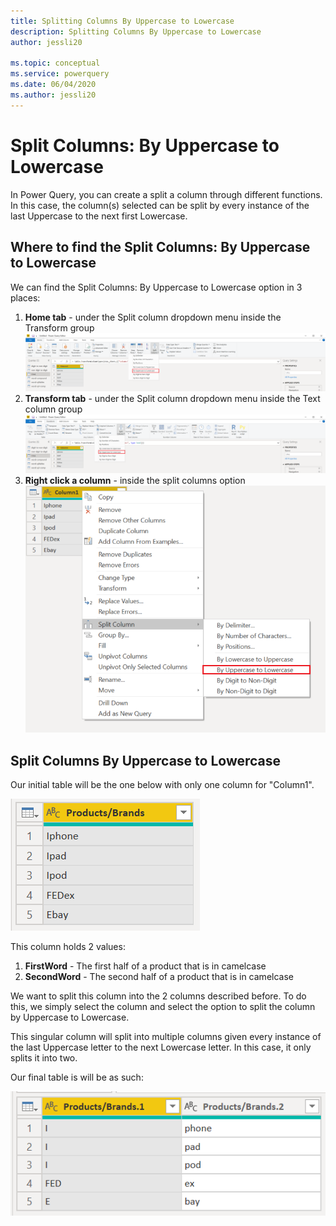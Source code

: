 ```yaml
---
title: Splitting Columns By Uppercase to Lowercase
description: Splitting Columns By Uppercase to Lowercase
author: jessli20

ms.topic: conceptual
ms.service: powerquery
ms.date: 06/04/2020
ms.author: jessli20
---
```


# Split Columns: By Uppercase to Lowercase

In Power Query, you can create a split a column through different functions.
In this case, the column(s) selected can be split by every instance of the last Uppercase to the next first Lowercase.

## Where to find the Split Columns: By Uppercase to Lowercase
We can find the Split Columns: By Uppercase to Lowercase option in 3 places:
1. **Home tab** - under the Split column dropdown menu inside the Transform group 
![image](images/sc-home-ul.png)
2. **Transform tab** - under the Split column dropdown menu inside the Text column group
![image](images/sc-transform-ul.png)
3. **Right click a column** - inside the split columns option
![image](images/sc-rightclick-ul.png)

## Split Columns By Uppercase to Lowercase 

Our initial table will be the one below with only one column for "Column1". 

![image](images/sc-before-ul.png)

This column holds 2 values:
1. **FirstWord** - The first half of a product that is in camelcase
2. **SecondWord** - The second half of a product that is in camelcase

We want to split this column into the 2 columns described before. 
To do this, we simply select the column and select the option to split the column by Uppercase to Lowercase.

This singular column will split into multiple columns given every instance of the last Uppercase letter to the next Lowercase letter. In this case, it only splits it into two.

Our final table is will be as such:

![After](images/sc-after-ul.png)

